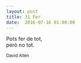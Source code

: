 ```yaml
---
layout: post
title: 31 Fer
date:  2016-07-16 01:00:00
---
```


Pots fer de tot,<br />
però no tot.

<small>David Allen</small>
